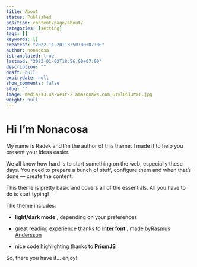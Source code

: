 ```yaml
---
title: About
status: Published
position: content/page/about/
categories: [setting]
tags: []
keywords: []
createat: "2022-11-20T13:50:00+07:00"
author: nonacosa
istranslated: true
lastmod: "2023-01-02T18:56:00+07:00"
description: ""
draft: null
expirydate: null
show_comments: false
slug: ""
image: media/s3.us-west-2.amazonaws.com_61vl05lJtFL.jpg
weight: null
---
```

# Hi I’m Nonacosa
My name is Radek and I’m the author of this theme. I made it to help you present your ideas easier.

We all know how hard is to start something on the web, especially these days. You need to prepare a bunch of stuff, configure them and when that’s done — create the content.

<!--more-->This theme is pretty basic and covers all of the essentials. All you have to do is start typing!

The theme includes:

-  **light/dark mode** , depending on your preferences

- great reading experience thanks to **[Inter font](https://rsms.me/inter/)** , made by[Rasmus Andersson](https://rsms.me/about/)

- nice code highlighting thanks to **[PrismJS](https://prismjs.com/)** 

So, there you have it… enjoy!

